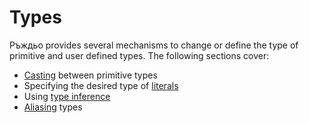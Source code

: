 # Types

Ръждьо provides several mechanisms to change or define the type of primitive and
user defined types. The following sections cover:
* [Casting] between primitive types
* Specifying the desired type of [literals]
* Using [type inference]
* [Aliasing] types

[Casting]: types/cast.md
[literals]: types/literals.md
[type inference]: types/inference.md
[Aliasing]: types/alias.md
